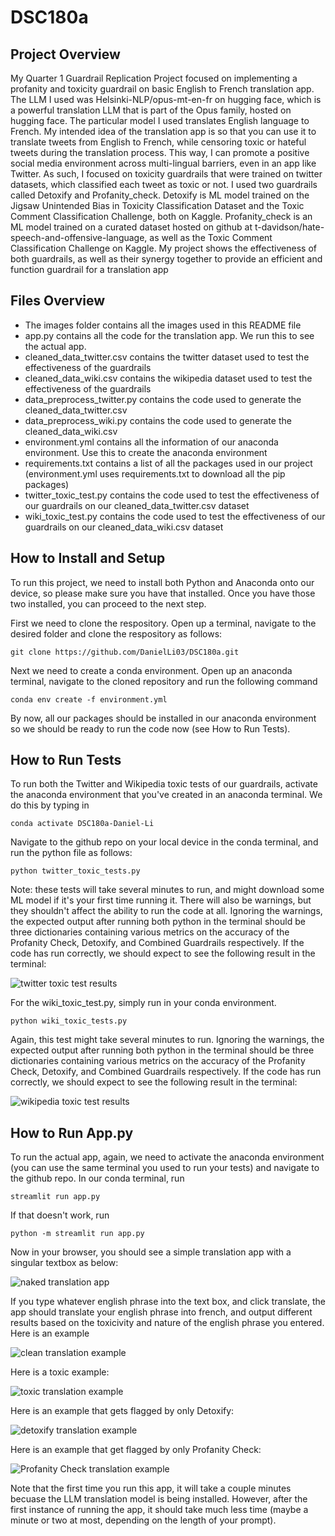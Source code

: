 # DSC180a

## Project Overview
My Quarter 1 Guardrail Replication Project focused on implementing a profanity and toxicity guardrail on basic English to French translation app. The LLM I used was Helsinki-NLP/opus-mt-en-fr on hugging face, which is a powerful translation LLM that is part of the Opus family, hosted on hugging face. The particular model I used translates English language to French. My intended idea of the translation app is so that you can use it to translate tweets from English to French, while censoring toxic or hateful tweets during the translation process. This way, I can promote a positive social media environment across multi-lingual barriers, even in an app like Twitter. As such, I focused on toxicity guardrails that were trained on twitter datasets, which classified each tweet as toxic or not. I used two guardrails called Detoxify and Profanity_check. Detoxify is ML model trained on the Jigsaw Unintended Bias in Toxicity Classification Dataset and the Toxic Comment Classification Challenge, both on Kaggle. Profanity_check is an ML model trained on a curated dataset hosted on github at t-davidson/hate-speech-and-offensive-language, as well as the Toxic Comment Classification Challenge on Kaggle. My project shows the effectiveness of both guardrails, as well as their synergy together to provide an efficient and function guardrail for a translation app

## Files Overview

- The images folder contains all the images used in this README file
- app.py contains all the code for the translation app. We run this to see the actual app.
- cleaned_data_twitter.csv contains the twitter dataset used to test the effectiveness of the guardrails
- cleaned_data_wiki.csv contains the wikipedia dataset used to test the effectiveness of the guardrails
- data_preprocess_twitter.py contains the code used to generate the cleaned_data_twitter.csv
- data_preprocess_wiki.py contains the code used to generate the cleaned_data_wiki.csv
- environment.yml contains all the information of our anaconda environment. Use this to create the anaconda environment
- requirements.txt contains a list of all the packages used in our project (environment.yml uses requirements.txt to download all the pip packages)
- twitter_toxic_test.py contains the code used to test the effectiveness of our guardrails on our cleaned_data_twitter.csv dataset
- wiki_toxic_test.py contains the code used to test the effectiveness of our guardrails on our cleaned_data_wiki.csv dataset

## How to Install and Setup
To run this project, we need to install both Python and Anaconda onto our device, so please make sure you have that installed. Once you have those two installed, you can proceed to the next step.

First we need to clone the respository. Open up a terminal, navigate to the desired folder and clone the respository as follows:

```
git clone https://github.com/DanielLi03/DSC180a.git
```

Next we need to create a conda environment. Open up an anaconda terminal, navigate to the cloned repository and run the following command

```
conda env create -f environment.yml
```

By now, all our packages should be installed in our anaconda environment so we should be ready to run the code now (see How to Run Tests).

## How to Run Tests
To run both the Twitter and Wikipedia toxic tests of our guardrails, activate the anaconda environment that you've created in an anaconda terminal. We do this by typing in
```
conda activate DSC180a-Daniel-Li 
```

Navigate to the github repo on your local device in the conda terminal, and run the python file as follows:
```
python twitter_toxic_tests.py
```

Note: these tests will take several minutes to run, and might download some ML model if it's your first time running it. There will also be warnings, but they shouldn't affect the ability to run the code at all. Ignoring the warnings, the expected output after running both python in the terminal should be three dictionaries containing various metrics on the accuracy of the Profanity Check, Detoxify, and Combined Guardrails respectively. If the code has run correctly, we should expect to see the following result in the terminal:

![twitter toxic test results](/images/twitter_test_results.png)

For the wiki_toxic_test.py, simply run in your conda environment.
```
python wiki_toxic_tests.py
```

Again, this test might take several minutes to run. Ignoring the warnings, the expected output after running both python in the terminal should be three dictionaries containing various metrics on the accuracy of the Profanity Check, Detoxify, and Combined Guardrails respectively. If the code has run correctly, we should expect to see the following result in the terminal:

![wikipedia toxic test results](/images/wiki_test_results.png)

## How to Run App.py
To run the actual app, again, we need to activate the anaconda environment (you can use the same terminal you used to run your tests) and navigate to the github repo. In our conda terminal, run

```
streamlit run app.py
```

If that doesn't work, run 

```
python -m streamlit run app.py
```

Now in your browser, you should see a simple translation app with a singular textbox as below:

![naked translation app](/images/app.png)

If you type whatever english phrase into the text box, and click translate, the app should translate your english phrase into french, and output different results based on the toxicivity and nature of the english phrase you entered. Here is an example 

![clean translation example](/images/clean_app_example.png)

Here is a toxic example:

![toxic translation example](/images/toxic_app_example.png)

Here is an example that gets flagged by only Detoxify:

![detoxify translation example](/images/detoxify.png)

Here is an example that get flagged by only Profanity Check:

![Profanity Check translation example](/images/profanity.png)

Note that the first time you run this app, it will take a couple minutes becuase the LLM translation model is being installed. However, after the first instance of running the app, it should take much less time (maybe a minute or two at most, depending on the length of your prompt).

